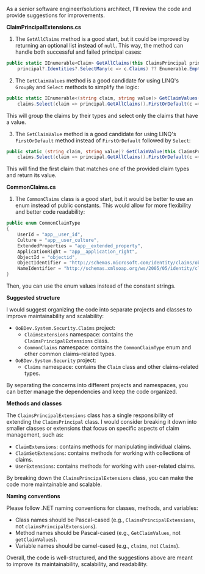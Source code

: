 As a senior software engineer/solutions architect, I'll review the code and provide suggestions for improvements.

**ClaimPrincipalExtensions.cs**

1. The `GetAllClaims` method is a good start, but it could be improved by returning an optional list instead of `null`. This way, the method can handle both successful and failed principal cases:
```csharp
public static IEnumerable<Claim> GetAllClaims(this ClaimsPrincipal principal) =>
    principal?.Identities?.SelectMany(c => c.Claims) ?? Enumerable.Empty<Claim>();
```
2. The `GetClaimValues` method is a good candidate for using LINQ's `GroupBy` and `Select` methods to simplify the logic:
```csharp
public static IEnumerable<(string claim, string value)> GetClaimValues(this ClaimsPrincipal principal, params string[] claims) =>
    claims.Select(claim => principal.GetAllClaims().FirstOrDefault(c => c.Type == claim) ?? (claim, null)).Where(t => t.Item2 != null);
```
This will group the claims by their types and select only the claims that have a value.

3. The `GetClaimValue` method is a good candidate for using LINQ's `FirstOrDefault` method instead of `FirstOrDefault` followed by `Select`:
```csharp
public static (string claim, string value)? GetClaimValue(this ClaimsPrincipal principal, params string[] claims) =>
    claims.Select(claim => principal.GetAllClaims().FirstOrDefault(c => c.Type == claim)).FirstOrDefault(t => t != null);
```
This will find the first claim that matches one of the provided claim types and return its value.

**CommonClaims.cs**

1. The `CommonClaims` class is a good start, but it would be better to use an enum instead of public constants. This would allow for more flexibility and better code readability:
```csharp
public enum CommonClaimType
{
    UserId = "app__user_id",
    Culture = "app__user_culture",
    ExtendedProperties = "app__extended_property",
    ApplicationRight = "app__application_right",
    ObjectId = "objectid",
    ObjectIdentifier = "http://schemas.microsoft.com/identity/claims/objectidentifier",
    NameIdentifier = "http://schemas.xmlsoap.org/ws/2005/05/identity/claims/nameidentifier"
}
```
Then, you can use the enum values instead of the constant strings.

**Suggested structure**

I would suggest organizing the code into separate projects and classes to improve maintainability and scalability:

* `OoBDev.System.Security.Claims` project:
	+ `ClaimsExtensions` namespace: contains the `ClaimsPrincipalExtensions` class.
	+ `CommonClaims` namespace: contains the `CommonClaimType` enum and other common claims-related types.
* `OoBDev.System.Security` project:
	+ `Claims` namespace: contains the `Claim` class and other claims-related types.

By separating the concerns into different projects and namespaces, you can better manage the dependencies and keep the code organized.

**Methods and classes**

The `ClaimsPrincipalExtensions` class has a single responsibility of extending the `ClaimsPrincipal` class. I would consider breaking it down into smaller classes or extensions that focus on specific aspects of claim management, such as:

* `ClaimExtensions`: contains methods for manipulating individual claims.
* `ClaimSetExtensions`: contains methods for working with collections of claims.
* `UserExtensions`: contains methods for working with user-related claims.

By breaking down the `ClaimsPrincipalExtensions` class, you can make the code more maintainable and scalable.

**Naming conventions**

Please follow .NET naming conventions for classes, methods, and variables:

* Class names should be Pascal-cased (e.g., `ClaimsPrincipalExtensions`, not `claimsPrincipalExtensions`).
* Method names should be Pascal-cased (e.g., `GetClaimValues`, not `getClaimValues`).
* Variable names should be camel-cased (e.g., `claims`, not `Claims`).

Overall, the code is well-structured, and the suggestions above are meant to improve its maintainability, scalability, and readability.